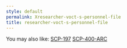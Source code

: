 ```yaml
---
style: default
permalink: Xresearcher-voct-s-personnel-file
title: researcher-voct-s-personnel-file
---
```

You may also like:
[SCP-197](http://scp-wiki.net/scp-197)
[SCP-400-ARC](http://scp-wiki.net/scp-400-arc)